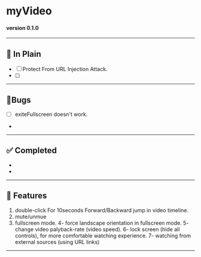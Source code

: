 # myVideo
#### version 0.1.0


---

## 📝 In Plain
- [ ] Protect From URL Injection Attack.
- [ ] 


---

## 🐞Bugs
- [ ] exiteFullscreen doesn't work.
-



---

## ✅ Completed
- 
- 


---

## 🔮 Features
1. double-click For 10seconds Forward/Backward jump in video timeline.
2. mute/unmue
3. fullscreen mode.
4- force landscape orientation in fullscreen mode.
5- change video palyback-rate (video speed).
6- lock screen (hide all controls), for more comfortable watching experience.
7- watching from external sources (using URL links)




---


